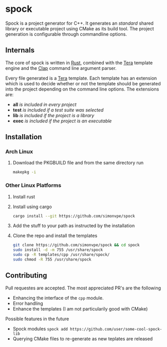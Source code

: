 spock
=========

Spock is a project generator for C++. It generates an *standard* shared library or executable project using CMake as its build tool. The project generation is configurable through commandline options.

Internals
---------

The core of spock is written in [Rust](https://github.com/rust-lang/rust), combined with the [Tera](https://github.com/Keats/tera) template engine and the [Clap](https://github.com/kbknapp/clap-rs) command line argument parser.

Every file generated is a [Tera](https://github.com/Keats/tera) template. Each template has an extension which is used to decide whether or not the template should be generated into the project depending on the command line options. The extensions are:

* **all** *is included in every project*
* **test** *is included if a test suite was selected*
* **lib** *is included if the project is a library*
* **exec** *is included if the project is an executable*

Installation
------------

### Arch Linux

1. Download the PKGBUILD file and from the same directory run
   ``` bash
   makepkg -i
   ```

### Other Linux Platforms

1. Install rust

2. Install using cargo
   ``` bash
   cargo install --git https://github.com/simonvpe/spock
   ```
   
3. Add the stuff to your path as instructed by the installation

4. Clone the repo and install the templates
   ``` bash
   git clone https://github.com/simonvpe/spock && cd spock
   sudo install -d -m 755 /usr/share/spock
   sudo cp -R templates/cpp /usr/share/spock/
   sudo chmod -R 755 /usr/share/spock
   
Contributing
------------

Pull requestes are accepted. The most appreciated PR's are the following
- Enhancing the interface of the `cpp` module.
- Error handling
- Enhance the templates (I am not particularily good with CMake)

Possible features in the future
- Spock modules `spock add https://github.com/user/some-cool-spock-lib`
- Querying CMake files to re-generate as new teplates are released
